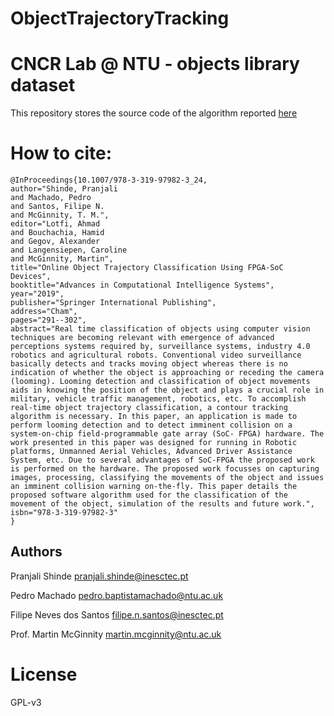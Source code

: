 # ObjectTrajectoryTracking

# CNCR Lab @ NTU - objects library dataset

This repository stores the source code of the algorithm reported [here](https://link.springer.com/chapter/10.1007/978-3-319-97982-3_24)

# How to cite:
```
@InProceedings{10.1007/978-3-319-97982-3_24,
author="Shinde, Pranjali
and Machado, Pedro
and Santos, Filipe N.
and McGinnity, T. M.",
editor="Lotfi, Ahmad
and Bouchachia, Hamid
and Gegov, Alexander
and Langensiepen, Caroline
and McGinnity, Martin",
title="Online Object Trajectory Classification Using FPGA-SoC Devices",
booktitle="Advances in Computational Intelligence Systems",
year="2019",
publisher="Springer International Publishing",
address="Cham",
pages="291--302",
abstract="Real time classification of objects using computer vision techniques are becoming relevant with emergence of advanced perceptions systems required by, surveillance systems, industry 4.0 robotics and agricultural robots. Conventional video surveillance basically detects and tracks moving object whereas there is no indication of whether the object is approaching or receding the camera (looming). Looming detection and classification of object movements aids in knowing the position of the object and plays a crucial role in military, vehicle traffic management, robotics, etc. To accomplish real-time object trajectory classification, a contour tracking algorithm is necessary. In this paper, an application is made to perform looming detection and to detect imminent collision on a system-on-chip field-programmable gate array (SoC- FPGA) hardware. The work presented in this paper was designed for running in Robotic platforms, Unmanned Aerial Vehicles, Advanced Driver Assistance System, etc. Due to several advantages of SoC-FPGA the proposed work is performed on the hardware. The proposed work focusses on capturing images, processing, classifying the movements of the object and issues an imminent collision warning on-the-fly. This paper details the proposed software algorithm used for the classification of the movement of the object, simulation of the results and future work.",
isbn="978-3-319-97982-3"
}
```

## Authors

Pranjali Shinde <pranjali.shinde@inesctec.pt>

Pedro Machado <pedro.baptistamachado@ntu.ac.uk>

Filipe Neves dos Santos <filipe.n.santos@inesctec.pt>

Prof. Martin McGinnity <martin.mcginnity@ntu.ac.uk>

# License

GPL-v3 
